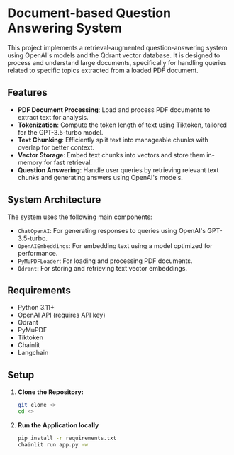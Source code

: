 # Document-based Question Answering System

This project implements a retrieval-augmented question-answering system using OpenAI's models and the Qdrant vector database. It is designed to process and understand large documents, specifically for handling queries related to specific topics extracted from a loaded PDF document.

## Features

- **PDF Document Processing**: Load and process PDF documents to extract text for analysis.
- **Tokenization**: Compute the token length of text using Tiktoken, tailored for the GPT-3.5-turbo model.
- **Text Chunking**: Efficiently split text into manageable chunks with overlap for better context.
- **Vector Storage**: Embed text chunks into vectors and store them in-memory for fast retrieval.
- **Question Answering**: Handle user queries by retrieving relevant text chunks and generating answers using OpenAI's models.

## System Architecture

The system uses the following main components:
- `ChatOpenAI`: For generating responses to queries using OpenAI's GPT-3.5-turbo.
- `OpenAIEmbeddings`: For embedding text using a model optimized for performance.
- `PyMuPDFLoader`: For loading and processing PDF documents.
- `Qdrant`: For storing and retrieving text vector embeddings.

## Requirements

- Python 3.11+
- OpenAI API (requires API key)
- Qdrant
- PyMuPDF
- Tiktoken
- Chainlit
- Langchain

## Setup

1. **Clone the Repository:**
   ```bash
   git clone <>
   cd <>

2. **Run the Application locally**
   ```bash
   pip install -r requirements.txt
   chainlit run app.py -w
